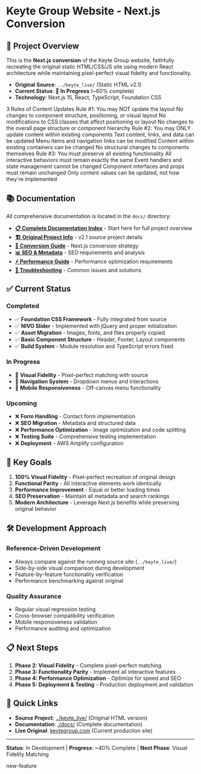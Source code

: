 # Keyte Group Website - Next.js Conversion

## 🎯 Project Overview

This is the **Next.js conversion** of the Keyte Group website, faithfully recreating the original static HTML/CSS/JS site using modern React architecture while maintaining pixel-perfect visual fidelity and functionality.

- **Original Source**: `../keyte_live/` (Static HTML v2.1)
- **Current Status**: 🔄 **In Progress** (~60% complete)
- **Technology**: Next.js 15, React, TypeScript, Foundation CSS

3 Rules of Content Updates
Rule #1: You may NOT update the layout
No changes to component structure, positioning, or visual layout
No modifications to CSS classes that affect positioning or layout
No changes to the overall page structure or component hierarchy
Rule #2: You may ONLY update content within existing components
Text content, links, and data can be updated
Menu items and navigation links can be modified
Content within existing containers can be changed
No structural changes to components themselves
Rule #3: You must preserve all existing functionality
All interactive behaviors must remain exactly the same
Event handlers and state management cannot be changed
Component interfaces and props must remain unchanged
Only content values can be updated, not how they're implemented

## 📚 Documentation

All comprehensive documentation is located in the `docs/` directory:

- **[📋 Complete Documentation Index](./docs/README.md)** - Start here for full project overview
- **[🏗️ Original Project Info](./docs/README.md)** - v2.1 source project details
- **[🔄 Conversion Guide](./docs/NEXTJS-CONVERSION-README.md)** - Next.js conversion strategy
- **[📊 SEO & Metadata](./docs/METADATA-ANALYSIS.md)** - SEO requirements and analysis
- **[⚡ Performance Guide](./docs/PERFORMANCE-OPTIMIZATION-GUIDE.md)** - Performance optimization requirements
- **[🔧 Troubleshooting](./docs/TROUBLESHOOTING.md)** - Common issues and solutions

## ✅ Current Status

### **Completed**

- ✅ **Foundation CSS Framework** - Fully integrated from source
- ✅ **NIVO Slider** - Implemented with jQuery and proper initialization
- ✅ **Asset Migration** - Images, fonts, and files properly copied
- ✅ **Basic Component Structure** - Header, Footer, Layout components
- ✅ **Build System** - Module resolution and TypeScript errors fixed

### **In Progress**

- 🔄 **Visual Fidelity** - Pixel-perfect matching with source
- 🔄 **Navigation System** - Dropdown menus and interactions
- 🔄 **Mobile Responsiveness** - Off-canvas menu functionality

### **Upcoming**

- ❌ **Form Handling** - Contact form implementation
- ❌ **SEO Migration** - Metadata and structured data
- ❌ **Performance Optimization** - Image optimization and code splitting
- ❌ **Testing Suite** - Comprehensive testing implementation
- ❌ **Deployment** - AWS Amplify configuration

## 🎯 Key Goals

1. **100% Visual Fidelity** - Pixel-perfect recreation of original design
2. **Functional Parity** - All interactive elements work identically
3. **Performance Improvement** - Equal or better loading times
4. **SEO Preservation** - Maintain all metadata and search rankings
5. **Modern Architecture** - Leverage Next.js benefits while preserving original behavior

## 🛠️ Development Approach

### **Reference-Driven Development**

- Always compare against the running source site (`../keyte_live/`)
- Side-by-side visual comparison during development
- Feature-by-feature functionality verification
- Performance benchmarking against original

### **Quality Assurance**

- Regular visual regression testing
- Cross-browser compatibility verification
- Mobile responsiveness validation
- Performance auditing and optimization

## 📋 Next Steps

1. **Phase 2: Visual Fidelity** - Complete pixel-perfect matching
2. **Phase 3: Functionality Parity** - Implement all interactive features
3. **Phase 4: Performance Optimization** - Optimize for speed and SEO
4. **Phase 5: Deployment & Testing** - Production deployment and validation

## 🔗 Quick Links

- **Source Project**: [../keyte_live/](../keyte_live/) (Original HTML version)
- **Documentation**: [./docs/](./docs/) (Complete documentation)
- **Live Original**: [keytegroup.com](https://keytegroup.com) (Current production site)

---

**Status**: In Development | **Progress**: ~40% Complete | **Next Phase**: Visual Fidelity Matching

new-feature
